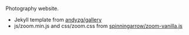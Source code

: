 Photography website. 

- Jekyll template from [andyzg/gallery](https://github.com/andyzg/gallery)
- js/zoom.min.js and css/zoom.css from [spinningarrow/zoom-vanilla.js](https://github.com/spinningarrow/zoom-vanilla.js)
